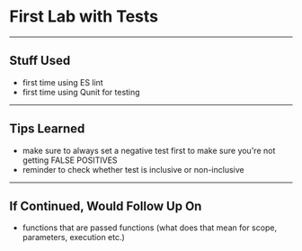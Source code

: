 # First Lab with Tests

-----
## Stuff Used
- first time using ES lint
- first time using Qunit for testing

-----
## Tips Learned
- make sure to always set a negative test first to make sure you're not getting FALSE POSITIVES
- reminder to check whether test is inclusive or non-inclusive

-----
## If Continued, Would Follow Up On
- functions that are passed functions (what does that mean for scope, parameters, execution etc.)